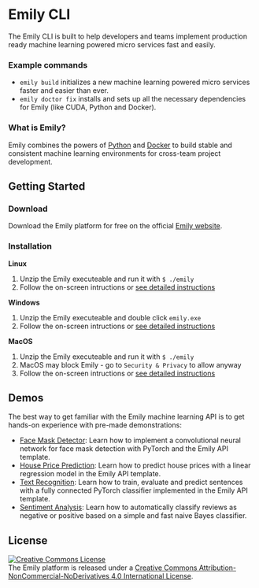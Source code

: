 # Emily CLI
The Emily CLI is built to help developers and teams implement production ready machine learning powered micro services fast and easily.

### Example commands
- ``emily build`` initializes a new machine learning powered micro services faster and easier than ever.
- ``emily doctor fix`` installs and sets up all the necessary dependencies for Emily (like CUDA, Python and Docker).

### What is Emily?
Emily combines the powers of [Python](https://www.python.org/) and [Docker](https://www.docker.com/) to build stable and consistent machine learning environments for cross-team project development.

## Getting Started
### Download
Download the Emily platform for free on the official [Emily website](https://ambolt.io/home-work-together/emily/).

### Installation
**Linux**
1. Unzip the Emily executeable and run it with `$ ./emily`
2. Follow the on-screen intructions or [see detailed instructions](https://github.com/amboltio/emily-cli/wiki/How-to-install-Emily-on-Linux)

**Windows**
1. Unzip the Emily executeable and double click `emily.exe`
2. Follow the on-screen intructions or [see detailed instructions](https://github.com/amboltio/emily-cli/wiki/How-to-install-Emily-on-Windows)

**MacOS**
1. Unzip the Emily executeable and run it with `$ ./emily`
2. MacOS may block Emily - go to `Security & Privacy` to allow anyway
3. Follow the on-screen intructions or [see detailed instructions](https://github.com/amboltio/emily-cli/wiki/How-to-install-Emily-on-Mac)

## Demos
The best way to get familiar with the Emily machine learning API is to get hands-on experience with pre-made demonstrations:
- [Face Mask Detector](https://github.com/amboltio/emily-cli/tree/main/demos/face-mask-detector/face-mask-detector-api): Learn how to implement a convolutional neural network for face mask detection with PyTorch and the Emily API template.
- [House Price Prediction](https://github.com/amboltio/emily-cli/tree/main/demos/linear-regression): Learn how to predict house prices with a linear regression model in the Emily API template.
- [Text Recognition](https://github.com/amboltio/emily-cli/wiki/Text-recognition): Learn how to train, evaluate and predict sentences with a fully connected PyTorch classifier implemented in the Emily API template.
- [Sentiment Analysis](https://github.com/amboltio/emily-cli/wiki/Sentiment-analysis): Learn how to automatically classify reviews as negative or positive based on a simple and fast naive Bayes classifier.

## License
<a rel="license" href="http://creativecommons.org/licenses/by-nc-nd/4.0/"><img alt="Creative Commons License" style="border-width:0" src="https://i.creativecommons.org/l/by-nc-nd/4.0/88x31.png" /></a><br />The Emily platform is released under a <a rel="license" href="http://creativecommons.org/licenses/by-nc-nd/4.0/">Creative Commons Attribution-NonCommercial-NoDerivatives 4.0 International License</a>.
